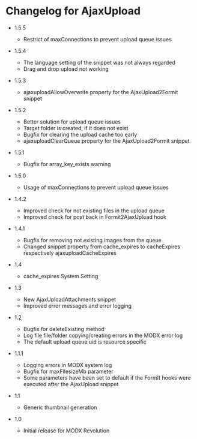 Changelog for AjaxUpload
========================

- 1.5.5
    - Restrict of maxConnections to prevent upload queue issues
- 1.5.4
    - The language setting of the snippet was not always regarded
    - Drag and drop upload not working
- 1.5.3
    - ajaxuploadAllowOverwrite property for the AjaxUpload2Formit snippet
- 1.5.2
    - Better solution for upload queue issues
    - Target folder is created, if it does not exist
    - Bugfix for clearing the upload cache too early
    - ajaxuploadClearQueue property for the AjaxUpload2Formit snippet
- 1.5.1
    - Bugfix for array_key_exists warning
- 1.5.0
    - Usage of maxConnections to prevent upload queue issues
- 1.4.2
    - Improved check for not existing files in the upload queue
    - Improved check for post back in Formit2AjaxUpload hook
- 1.4.1
    - Bugfix for removing not existing images from the queue
    - Changed snippet property from cache_expires to cacheExpires respectively ajaxuploadCacheExpires
- 1.4
    - cache_expires System Setting

- 1.3
    - New AjaxUploadAttachments snippet
    - Improved error messages and error logging

- 1.2
    - Bugfix for deleteExisting method
    - Log file file/folder copying/creating errors in the MODX error log
    - The default upload queue uid is resource specific

- 1.1.1
    - Logging errors in MODX system log
    - Bugfix for maxFilesizeMb parameter
    - Some parameters have been set to default if the FormIt hooks were executed after the AjaxUpload snippet

- 1.1
    - Generic thumbnail generation

- 1.0
    - Initial release for MODX Revolution
